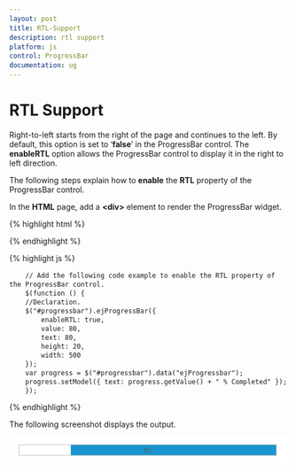 ```yaml
---
layout: post
title: RTL-Support
description: rtl support
platform: js
control: ProgressBar
documentation: ug
---
```


# RTL Support

Right-to-left starts from the right of the page and continues to the left. By default, this option is set to ‘**false**’ in the ProgressBar control. The **enableRTL** option allows the ProgressBar control to display it in the right to left direction.

The following steps explain how to **enable** the **RTL** property of the ProgressBar control.

In the **HTML** page, add a **&lt;div&gt;** element to render the ProgressBar widget.

{% highlight html %}

<div class="control">
   <div id="progressbar"></div>
</div>

{% endhighlight %}

{% highlight js %}

        
        // Add the following code example to enable the RTL property of the ProgressBar control.        
        $(function () {
        //Declaration.
        $("#progressbar").ejProgressBar({
            enableRTL: true,
            value: 80,
            text: 80,
            height: 20,
            width: 500
        });
        var progress = $("#progressbar").data("ejProgressbar");
        progress.setModel({ text: progress.getValue() + " % Completed" });
        });

{% endhighlight %}


The following screenshot displays the output.

![](/js/ProgressBar/RTL-Support_images/RTL-Support_img1.png) 























